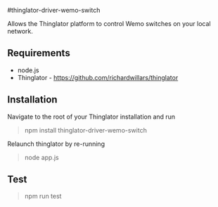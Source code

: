 #thinglator-driver-wemo-switch

Allows the Thinglator platform to control Wemo switches on your local network.


## Requirements
- node.js
- Thinglator - https://github.com/richardwillars/thinglator

## Installation
Navigate to the root of your Thinglator installation and run
> npm install thinglator-driver-wemo-switch

Relaunch thinglator by re-running
> node app.js

## Test
> npm run test 
